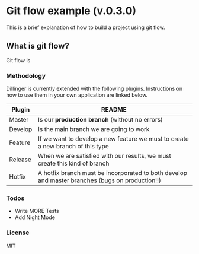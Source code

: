 # Git flow example (v.0.3.0)
This is a brief explanation of how to build a project using git flow.

## What is git flow?
Git flow is 
### Methodology


Dillinger is currently extended with the following plugins. Instructions on how to use them in your own application are linked below.

| Plugin | README |
| ------ | ------ |
| Master | Is our **production branch** (without no errors) |
| Develop | Is the main branch we are going to work |
| Feature | If we want to develop a new feature we must to create a new branch of this type |
| Release | When we are satisfied with our results, we must create this kind of branch |
| Hotfix | A hotfix branch must be incorporated to both develop and master branches (bugs on production!!) |




### Todos

 - Write MORE Tests
 - Add Night Mode

### License

MIT